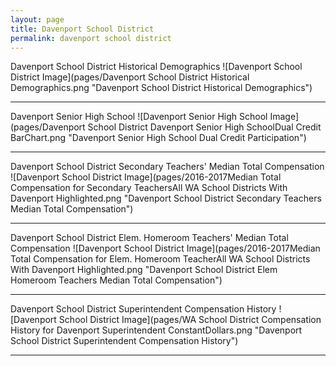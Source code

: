 ```yaml
---
layout: page
title: Davenport School District
permalink: davenport school district
---
```



Davenport School District Historical Demographics
![Davenport School District Image](pages/Davenport School District Historical Demographics.png "Davenport School District Historical Demographics")

___

Davenport Senior High School
![Davenport Senior High School Image](pages/Davenport School District Davenport Senior High SchoolDual Credit BarChart.png "Davenport Senior High School Dual Credit Participation")

___

Davenport School District Secondary Teachers' Median Total Compensation
![Davenport School District Image](pages/2016-2017Median Total Compensation for Secondary TeachersAll WA School Districts With Davenport Highlighted.png "Davenport School District Secondary Teachers Median Total Compensation")

___

Davenport School District Elem. Homeroom Teachers' Median Total Compensation
![Davenport School District Image](pages/2016-2017Median Total Compensation for Elem. Homeroom TeacherAll WA School Districts With Davenport Highlighted.png "Davenport School District Elem Homeroom Teachers Median Total Compensation")

___

Davenport School District Superintendent Compensation History
![Davenport School District Image](pages/WA School District Compensation History for Davenport Superintendent ConstantDollars.png "Davenport School District Superintendent Compensation History")

___

